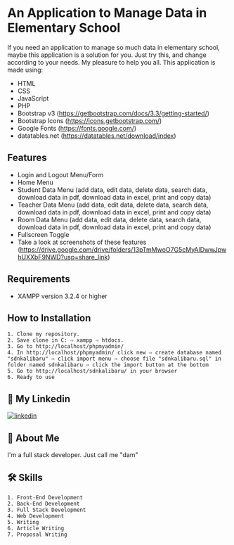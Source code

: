 
# An Application to Manage Data in Elementary School

If you need an application to manage so much data in elementary school, maybe this application is a solution for you. Just try this, and change according to your needs. My pleasure to help you all. This application is made using:
- HTML
- CSS
- JavaScript
- PHP
- Bootstrap v3 (https://getbootstrap.com/docs/3.3/getting-started/)
- Bootstrap Icons (https://icons.getbootstrap.com/)
- Google Fonts (https://fonts.google.com/)
- datatables.net (https://datatables.net/download/index)


## Features

- Login and Logout Menu/Form
- Home Menu
- Student Data Menu (add data, edit data, delete data, search data, download data in pdf, download data in excel, print and copy data)
- Teacher Data Menu (add data, edit data, delete data, search data, download data in pdf, download data in excel, print and copy data)
- Room Data Menu (add data, edit data, delete data, search data, download data in pdf, download data in excel, print and copy data)
- Fullscreen Toggle
- Take a look at screenshots of these features (https://drive.google.com/drive/folders/13pTmMwoO7G5cMyAlDwwJpwhUXXbF9NWD?usp=share_link)


## Requirements
- XAMPP version 3.2.4 or higher
## How to Installation
    1. Clone my repository.
    2. Save clone in C: ⇨ xampp ⇨ htdocs. 
    3. Go to http://localhost/phpmyadmin/
    4. In http://localhost/phpmyadmin/ click new ⇨ create database named "sdnkalibaru" ⇨ click import menu ⇨ choose file "sdnkalibaru.sql" in folder named sdnkalibaru ⇨ click the import button at the bottom
    5. Go to http://localhost/sdnkalibaru/ in your browser
    6. Ready to use
## 🔗 My Linkedin
[![linkedin](https://img.shields.io/badge/linkedin-0A66C2?style=for-the-badge&logo=linkedin&logoColor=white)](https://www.linkedin.com/in/pangeran-saddam-husain-2b5096207/)

## 🚀 About Me
I'm a full stack developer. Just call me "dam"
## 🛠 Skills
    1. Front-End Development
    2. Back-End Development
    3. Full Stack Development
    4. Web Development
    5. Writing
    6. Article Writing
    7. Proposal Writing

